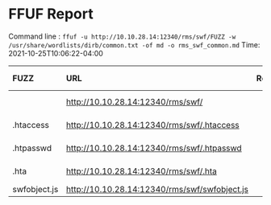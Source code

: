 # FFUF Report

  Command line : `ffuf -u http://10.10.28.14:12340/rms/swf/FUZZ -w /usr/share/wordlists/dirb/common.txt -of md -o rms_swf_common.md`
  Time: 2021-10-25T10:06:22-04:00

  | FUZZ | URL | Redirectlocation | Position | Status Code | Content Length | Content Words | Content Lines | Content Type | ResultFile |
  | :- | :-- | :--------------- | :---- | :------- | :---------- | :------------- | :------------ | :--------- | :----------- |
  |  | http://10.10.28.14:12340/rms/swf/ |  | 1 | 403 | 210 | 15 | 9 | text/html; charset=iso-8859-1 |  |
  | .htaccess | http://10.10.28.14:12340/rms/swf/.htaccess |  | 12 | 403 | 219 | 15 | 9 | text/html; charset=iso-8859-1 |  |
  | .htpasswd | http://10.10.28.14:12340/rms/swf/.htpasswd |  | 13 | 403 | 219 | 15 | 9 | text/html; charset=iso-8859-1 |  |
  | .hta | http://10.10.28.14:12340/rms/swf/.hta |  | 11 | 403 | 214 | 15 | 9 | text/html; charset=iso-8859-1 |  |
  | swfobject.js | http://10.10.28.14:12340/rms/swf/swfobject.js |  | 3928 | 200 | 8868 | 180 | 5 | application/javascript |  |
  